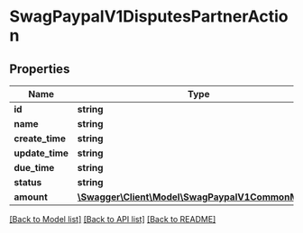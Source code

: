 # SwagPaypalV1DisputesPartnerAction

## Properties
Name | Type | Description | Notes
------------ | ------------- | ------------- | -------------
**id** | **string** |  | [optional] 
**name** | **string** |  | [optional] 
**create_time** | **string** |  | [optional] 
**update_time** | **string** |  | [optional] 
**due_time** | **string** |  | [optional] 
**status** | **string** |  | [optional] 
**amount** | [**\Swagger\Client\Model\SwagPaypalV1CommonMoney**](SwagPaypalV1CommonMoney.md) |  | [optional] 

[[Back to Model list]](../../README.md#documentation-for-models) [[Back to API list]](../../README.md#documentation-for-api-endpoints) [[Back to README]](../../README.md)

